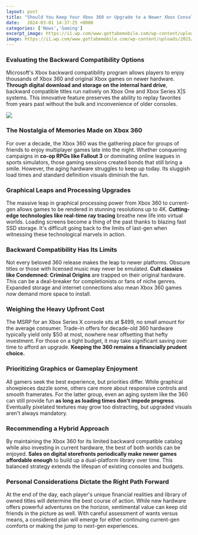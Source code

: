 ```yaml
---
layout: post
title: "Should You Keep Your Xbox 360 or Upgrade to a Newer Xbox Console?"
date:   2024-03-01 14:37:25 +0000
categories: ['News','Gaming']
excerpt_image: https://i1.wp.com/www.gottabemobile.com/wp-content/uploads/2015/05/Xbox-360.jpg
image: https://i1.wp.com/www.gottabemobile.com/wp-content/uploads/2015/05/Xbox-360.jpg
---
```


### Evaluating the Backward Compatibility Options 
Microsoft's Xbox backward compatibility program allows players to enjoy thousands of Xbox 360 and original Xbox games on newer hardware. **Through digital download and storage on the internal hard drive**, backward compatible titles run natively on Xbox One and Xbox Series X|S systems. This innovative feature preserves the ability to replay favorites from years past without the bulk and inconvenience of older consoles. 

![](https://i1.wp.com/www.gottabemobile.com/wp-content/uploads/2015/05/Xbox-360.jpg)
### The Nostalgia of Memories Made on Xbox 360 
For over a decade, the Xbox 360 was the gathering place for groups of friends to enjoy multiplayer games late into the night. Whether conquering campaigns in **co-op RPGs like Fallout 3** or dominating online leagues in sports simulators, those gaming sessions created bonds that still bring a smile. However, the aging hardware struggles to keep up today. Its sluggish load times and standard definition visuals diminish the fun.
### Graphical Leaps and Processing Upgrades 
The massive leap in graphical processing power from Xbox 360 to current-gen allows games to be rendered in stunning resolutions up to 4K. **Cutting-edge technologies like real-time ray tracing** breathe new life into virtual worlds. Loading screens become a thing of the past thanks to blazing fast SSD storage. It's difficult going back to the limits of last-gen when witnessing these technological marvels in action. 
### Backward Compatibility Has Its Limits
Not every beloved 360 release makes the leap to newer platforms. Obscure titles or those with licensed music may never be emulated. **Cult classics like Condemned: Criminal Origins** are trapped on their original hardware. This can be a deal-breaker for completionists or fans of niche genres. Expanded storage and internet connections also mean Xbox 360 games now demand more space to install.
### Weighing the Heavy Upfront Cost
The MSRP for an Xbox Series X console sits at $499, no small amount for the average consumer. Trade-in offers for decade-old 360 hardware typically yield only $50 at most, nowhere near offsetting that hefty investment. For those on a tight budget, it may take significant saving over time to afford an upgrade. **Keeping the 360 remains a financially prudent choice.** 
### Prioritizing Graphics or Gameplay Enjoyment
All gamers seek the best experience, but priorities differ. While graphical showpieces dazzle some, others care more about responsive controls and smooth framerates. For the latter group, even an aging system like the 360 can still provide fun **as long as loading times don't impede progress**. Eventually pixelated textures may grow too distracting, but upgraded visuals aren't always mandatory.
### Recommending a Hybrid Approach  
By maintaining the Xbox 360 for its limited backward compatible catalog while also investing in current hardware, the best of both worlds can be enjoyed. **Sales on digital storefronts periodically make newer games affordable enough** to build up a dual-platform library over time. This balanced strategy extends the lifespan of existing consoles and budgets.
### Personal Considerations Dictate the Right Path Forward
At the end of the day, each player's unique financial realities and library of owned titles will determine the best course of action. While new hardware offers powerful adventures on the horizon, sentimental value can keep old friends in the picture as well. With careful assessment of wants versus means, a considered plan will emerge for either continuing current-gen comforts or making the jump to next-gen experiences.